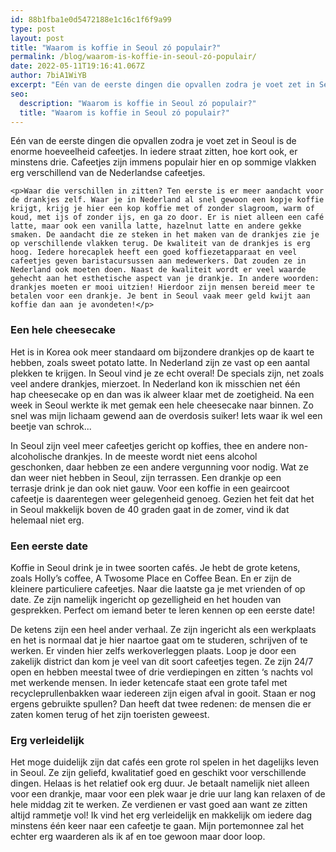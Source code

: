 ```yaml
---
id: 88b1fba1e0d5472188e1c16c1f6f9a99
type: post
layout: post
title: "Waarom is koffie in Seoul zó populair?"
permalink: /blog/waarom-is-koffie-in-seoul-zó-populair/
date: 2022-05-11T19:16:41.067Z
author: 7biA1WiYB
excerpt: "Eén van de eerste dingen die opvallen zodra je voet zet in Seoul is de enorme hoeveelheid cafeetjes. In iedere straat zitten, hoe kort ook, er minstens drie. Cafeetjes zijn immens populair hier en op sommige vlakken erg verschillend van de Nederlandse cafeetjes.  "
seo:
  description: "Waarom is koffie in Seoul zó populair?"
  title: "Waarom is koffie in Seoul zó populair?"
---
```

Eén van de eerste dingen die opvallen zodra je voet zet in Seoul is de enorme hoeveelheid cafeetjes. In iedere straat zitten, hoe kort ook, er minstens drie. Cafeetjes zijn immens populair hier en op sommige vlakken erg verschillend van de Nederlandse cafeetjes.  

    <p>Waar die verschillen in zitten? Ten eerste is er meer aandacht voor de drankjes zelf. Waar je in Nederland al snel gewoon een kopje koffie krijgt, krijg je hier een kop koffie met of zonder slagroom, warm of koud, met ijs of zonder ijs, en ga zo door. Er is niet alleen een café latte, maar ook een vanilla latte, hazelnut latte en andere gekke smaken. De aandacht die ze steken in het maken van de drankjes zie je op verschillende vlakken terug. De kwaliteit van de drankjes is erg hoog. Iedere horecaplek heeft een goed koffiezetapparaat en veel cafeetjes geven baristacursussen aan medewerkers. Dat zouden ze in Nederland ook moeten doen. Naast de kwaliteit wordt er veel waarde gehecht aan het esthetische aspect van je drankje. In andere woorden: drankjes moeten er mooi uitzien! Hierdoor zijn mensen bereid meer te betalen voor een drankje. Je bent in Seoul vaak meer geld kwijt aan koffie dan aan je avondeten!</p>
<h3>Een hele cheesecake</h3>
<p>Het is in Korea ook meer standaard om bijzondere drankjes op de kaart te hebben, zoals sweet potato latte. In Nederland zijn ze vast op een aantal plekken te krijgen. In Seoul vind je ze echt overal! De specials zijn, net zoals veel andere drankjes, mierzoet. In Nederland kon ik misschien net één hap cheesecake op en dan was ik alweer klaar met de zoetigheid. Na een week in Seoul werkte ik met gemak een hele cheesecake naar binnen. Zo snel was mijn lichaam gewend aan de overdosis suiker! Iets waar ik wel een beetje van schrok...</p>
<p>In Seoul zijn veel meer cafeetjes gericht op koffies, thee en andere non-alcoholische drankjes. In de meeste wordt niet eens alcohol geschonken, daar hebben ze een andere vergunning voor nodig. Wat ze dan weer niet hebben in Seoul, zijn terrassen. Een drankje op een terrasje drink je dan ook niet gauw. Voor een koffie in een geaircoot cafeetje is daarentegen weer gelegenheid genoeg. Gezien het feit dat het in Seoul makkelijk boven de 40 graden gaat in de zomer, vind ik dat helemaal niet erg.</p>
<h3>Een eerste date</h3>
<p>Koffie in Seoul drink je in twee soorten cafés. Je hebt de grote ketens, zoals Holly’s coffee, A Twosome Place en Coffee Bean. En er zijn de kleinere particuliere cafeetjes. Naar die laatste ga je met vrienden of op date. Ze zijn namelijk ingericht op gezelligheid en het houden van gesprekken. Perfect om iemand beter te leren kennen op een eerste date!</p>
<p>De ketens zijn een heel ander verhaal. Ze zijn ingericht als een werkplaats en het is normaal dat je hier naartoe gaat om te studeren, schrijven of te werken. Er vinden hier zelfs werkoverleggen plaats. Loop je door een zakelijk district dan kom je veel van dit soort cafeetjes tegen. Ze zijn 24/7 open en hebben meestal twee of drie verdiepingen en zitten ‘s nachts vol met werkende mensen. In ieder ketencafe staat een grote tafel met recycleprullenbakken waar iedereen zijn eigen afval in gooit. Staan er nog ergens gebruikte spullen? Dan heeft dat twee redenen: de mensen die er zaten komen terug of het zijn toeristen geweest.</p>
<h3>Erg verleidelijk</h3>
<p>Het moge duidelijk zijn dat cafés een grote rol spelen in het dagelijks leven in Seoul. Ze zijn geliefd, kwalitatief goed en geschikt voor verschillende dingen. Helaas is het relatief ook erg duur. Je betaalt namelijk niet alleen voor een drankje, maar voor een plek waar je drie uur lang kan relaxen of de hele middag zit te werken. Ze verdienen er vast goed aan want ze zitten altijd rammetje vol! Ik vind het erg verleidelijk en makkelijk om iedere dag minstens één keer naar een cafeetje te gaan. Mijn portemonnee zal het echter erg waarderen als ik af en toe gewoon maar door loop.</p>  
